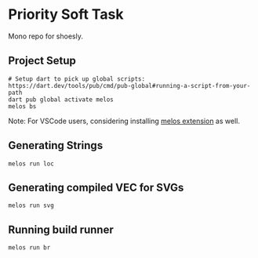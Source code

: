 # Priority Soft Task

Mono repo for shoesly.

## Project Setup

```shell
# Setup dart to pick up global scripts: https://dart.dev/tools/pub/cmd/pub-global#running-a-script-from-your-path
dart pub global activate melos
melos bs
```

Note: For VSCode users, considering installing [melos extension](https://marketplace.visualstudio.com/items?itemName=blaugold.melos-code) as well.

## Generating Strings

```shell
melos run loc
```

## Generating compiled VEC for SVGs

```shell
melos run svg
```

## Running build runner

```shell
melos run br
```
